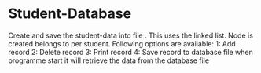 # Student-Database
Create and save the student-data into file .
This uses the linked list.
Node is created belongs to per student.
Following options are available:
1: Add record
2: Delete record
3: Print record
4: Save record to database file
when programme start it will retrieve the data from the database file 


